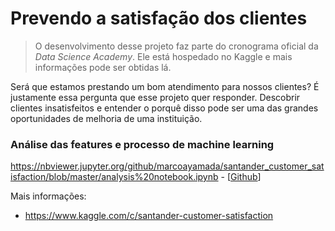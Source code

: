 # Prevendo a satisfação dos clientes

> O desenvolvimento desse projeto faz parte do cronograma oficial da *Data Science Academy*. Ele está hospedado no Kaggle e mais informações pode ser obtidas lá.

Será que estamos prestando um bom atendimento para nossos clientes? É justamente essa pergunta que esse projeto quer responder. Descobrir clientes insatisfeitos e entender o porquê disso pode ser uma das grandes oportunidades de melhoria de uma instituição.

### Análise das features e processo de machine learning

https://nbviewer.jupyter.org/github/marcoayamada/santander_customer_satisfaction/blob/master/analysis%20notebook.ipynb - [[Github](https://github.com/marcoayamada/santander_customer_satisfaction/blob/master/analysis%20notebook.ipynb)]

Mais informações:
- https://www.kaggle.com/c/santander-customer-satisfaction
